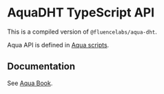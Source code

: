# AquaDHT TypeScript API
This is a compiled version of `@fluencelabs/aqua-dht`.

Aqua API is defined in [Aqua scripts](/aqua/).

## Documentation
See [Aqua Book](https://fluence.dev/aqua-book/libraries/aqua-dht).
